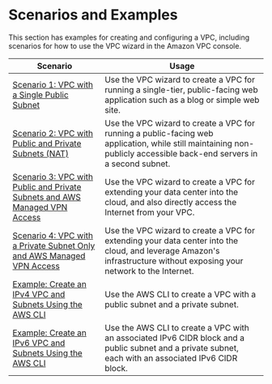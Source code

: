 # Scenarios and Examples<a name="VPC_Scenarios"></a>

This section has examples for creating and configuring a VPC, including scenarios for how to use the VPC wizard in the Amazon VPC console\.


| Scenario | Usage | 
| --- | --- | 
|  [Scenario 1: VPC with a Single Public Subnet](VPC_Scenario1.md)  |  Use the VPC wizard to create a VPC for running a single\-tier, public\-facing web application such as a blog or simple web site\.  | 
|  [Scenario 2: VPC with Public and Private Subnets \(NAT\)](VPC_Scenario2.md)  |  Use the VPC wizard to create a VPC for running a public\-facing web application, while still maintaining non\-publicly accessible back\-end servers in a second subnet\.  | 
|  [Scenario 3: VPC with Public and Private Subnets and AWS Managed VPN Access](VPC_Scenario3.md)  |  Use the VPC wizard to create a VPC for extending your data center into the cloud, and also directly access the Internet from your VPC\.  | 
|  [Scenario 4: VPC with a Private Subnet Only and AWS Managed VPN Access](VPC_Scenario4.md)  |  Use the VPC wizard to create a VPC for extending your data center into the cloud, and leverage Amazon's infrastructure without exposing your network to the Internet\.  | 
| [Example: Create an IPv4 VPC and Subnets Using the AWS CLI](vpc-subnets-commands-example.md) | Use the AWS CLI to create a VPC with a public subnet and a private subnet\. | 
| [Example: Create an IPv6 VPC and Subnets Using the AWS CLI](vpc-subnets-commands-example-ipv6.md) | Use the AWS CLI to create a VPC with an associated IPv6 CIDR block and a public subnet and a private subnet, each with an associated IPv6 CIDR block\. | 